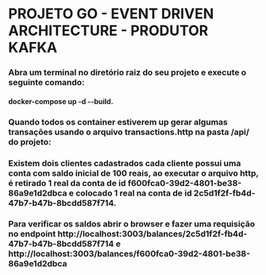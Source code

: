 # PROJETO GO - EVENT DRIVEN ARCHITECTURE - PRODUTOR KAFKA

### Abra um terminal no diretório raiz do seu projeto e execute o seguinte comando: 

#### docker-compose up -d --build.

### Quando todos os container estiverem up gerar algumas transações usando o arquivo transactions.http na pasta /api/ do projeto:


### Existem dois clientes cadastrados cada cliente possui uma conta com saldo inicial de 100 reais, ao executar o arquivo http, é retirado 1 real da conta de id f600fca0-39d2-4801-be38-86a9e1d2dbca e colocado 1 real na conta de id 2c5d1f2f-fb4d-47b7-b47b-8bcdd587f714. 

### Para verificar os saldos abrir o browser e fazer uma requisição no endpoint http://localhost:3003/balances/2c5d1f2f-fb4d-47b7-b47b-8bcdd587f714 e http://localhost:3003/balances/f600fca0-39d2-4801-be38-86a9e1d2dbca
